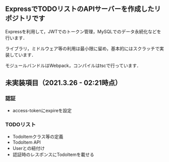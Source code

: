 ## ExpressでTODOリストのAPIサーバーを作成したリポジトリです
Expressを利用して，JWTでのトークン管理，MySQLでのデータ永続化などを行います．

ライブラリ，ミドルウェア等の利用は最小限に留め，基本的にはスクラッチで実装しています．

モジュールバンドルはWebpack，コンパイルはtscで行っています．

## 未実装項目（2021.3.26 - 02:21時点）
### 認証
  - access-tokenにexpireを設定
### TODOリスト
  - TodoItemクラス等の定義
  - TodoItem API
  - Userとの紐付け
  - 認証時のレスポンスにTodoItemを載せる
